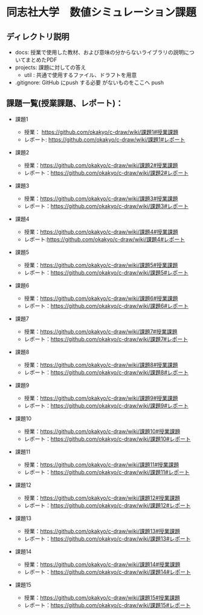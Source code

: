 # 同志社大学　数値シミュレーション課題


## ディレクトリ説明

- docs: 授業で使用した教材、および意味の分からないライブラリの説明についてまとめたPDF
- projects: 課題に対しての答え
    - util : 共通で使用するファイル、ドラフトを用意
- .gitignore: GitHub にpush する必要 がないものをここへ push

## 課題一覧(授業課題、レポート)：

- 課題1
    - 授業： https://github.com/okakyo/c-draw/wiki/課題1#授業課題
    - レポート: https://github.com/okakyo/c-draw/wiki/課題1#レポート

- 課題2
    - 授業：https://github.com/okakyo/c-draw/wiki/課題2#授業課題
    - レポート：https://github.com/okakyo/c-draw/wiki/課題2#レポート

- 課題3
    - 授業：https://github.com/okakyo/c-draw/wiki/課題3#授業課題
    - レポート：https://github.com/okakyo/c-draw/wiki/課題3#レポート

- 課題4
    - 授業：https://github.com/okakyo/c-draw/wiki/課題4#授業課題
    - レポート:https://github.com/okakyo/c-draw/wiki/課題4#レポート

- 課題5
    - 授業：https://github.com/okakyo/c-draw/wiki/課題5#授業課題
    - レポート：https://github.com/okakyo/c-draw/wiki/課題5#レポート

- 課題6
    - 授業：https://github.com/okakyo/c-draw/wiki/課題6#授業課題
    - レポート：https://github.com/okakyo/c-draw/wiki/課題6#レポート

- 課題7
    - 授業：https://github.com/okakyo/c-draw/wiki/課題7#授業課題
    - レポート：https://github.com/okakyo/c-draw/wiki/課題7#レポート

- 課題8
    - 授業：https://github.com/okakyo/c-draw/wiki/課題8#授業課題
    - レポート：https://github.com/okakyo/c-draw/wiki/課題8#レポート

- 課題9
    - 授業：https://github.com/okakyo/c-draw/wiki/課題9#授業課題
    - レポート：https://github.com/okakyo/c-draw/wiki/課題9#レポート

- 課題10
    - 授業：https://github.com/okakyo/c-draw/wiki/課題10#授業課題
    - レポート：https://github.com/okakyo/c-draw/wiki/課題10#レポート

- 課題11
    - 授業：https://github.com/okakyo/c-draw/wiki/課題11#授業課題
    - レポート：https://github.com/okakyo/c-draw/wiki/課題11#レポート

- 課題12
    - 授業：https://github.com/okakyo/c-draw/wiki/課題12#授業課題
    - レポート：https://github.com/okakyo/c-draw/wiki/課題12#レポート

- 課題13
    - 授業：https://github.com/okakyo/c-draw/wiki/課題13#授業課題
    - レポート：https://github.com/okakyo/c-draw/wiki/課題13#レポート

- 課題14
    - 授業：https://github.com/okakyo/c-draw/wiki/課題14#授業課題
    - レポート：https://github.com/okakyo/c-draw/wiki/課題14#レポート
    
- 課題15
    - 授業：https://github.com/okakyo/c-draw/wiki/課題15#授業課題
    - レポート：https://github.com/okakyo/c-draw/wiki/課題15#レポート

